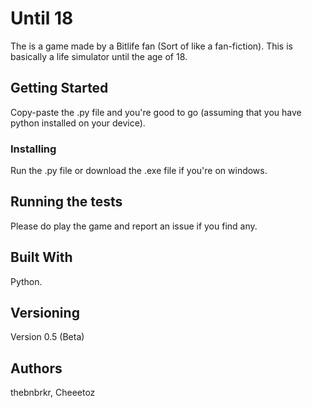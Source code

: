 # Until 18

The is a game made by a Bitlife fan (Sort of like a fan-fiction). This is basically a life simulator until the age of 18.

## Getting Started

Copy-paste the .py file and you're good to go (assuming that you have python installed on your device).

### Installing

Run the .py file or download the .exe file if you're on windows.

## Running the tests

Please do play the game and report an issue if you find any. 

## Built With

Python.

## Versioning

Version 0.5 (Beta)

## Authors

thebnbrkr, Cheeetoz
